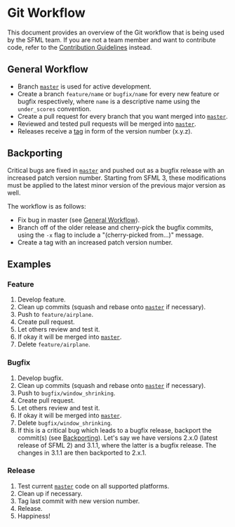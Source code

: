 # Git Workflow

This document provides an overview of the Git workflow that is being used by the SFML team. If you are not a team member and want to contribute code, refer to the [Contribution Guidelines](contribute.md "Go to the contribution guidelines") instead.

## General Workflow

- Branch [`master`](https://github.com/SFML/SFML/tree/master) is used for active development.
- Create a branch `feature/name` or `bugfix/name` for every new feature or bugfix respectively, where `name` is a descriptive name using the `under_scores` convention.
- Create a pull request for every branch that you want merged into [`master`](https://github.com/SFML/SFML/tree/master).
- Reviewed and tested pull requests will be merged into [`master`](https://github.com/SFML/SFML/tree/master).
- Releases receive a [tag](https://github.com/SFML/SFML/tags) in form of the version number (x.y.z).

## Backporting

Critical bugs are fixed in [`master`](https://github.com/SFML/SFML/tree/master) and pushed out as a bugfix release with an increased patch version number. Starting from SFML 3, these modifications must be applied to the latest minor version of the previous major version as well.

The workflow is as follows:

- Fix bug in master (see [General Workflow](#general-workflow)).
- Branch off of the older release and cherry-pick the bugfix commits, using the `-x` flag to include a "(cherry-picked from...)" message.
- Create a tag with an increased patch version number.

## Examples

### Feature

1. Develop feature.
2. Clean up commits (squash and rebase onto [`master`](https://github.com/SFML/SFML/tree/master) if necessary).
3. Push to `feature/airplane`.
4. Create pull request.
5. Let others review and test it.
6. If okay it will be merged into [`master`](https://github.com/SFML/SFML/tree/master).
7. Delete `feature/airplane`.

### Bugfix

1. Develop bugfix.
2. Clean up commits (squash and rebase onto [`master`](https://github.com/SFML/SFML/tree/master) if necessary).
3. Push to `bugfix/window_shrinking`.
4. Create pull request.
5. Let others review and test it.
6. If okay it will be merged into [`master`](https://github.com/SFML/SFML/tree/master).
7. Delete `bugfix/window_shrinking`.
8. If this is a critical bug which leads to a bugfix release, backport the commit(s) (see [Backporting](#backporting)). Let's say we have versions 2.x.0 (latest release of SFML 2) and 3.1.1, where the latter is a bugfix release. The changes in 3.1.1 are then backported to 2.x.1.

### Release

1. Test current [`master`](https://github.com/SFML/SFML/tree/master) code on all supported platforms.
2. Clean up if necessary.
3. Tag last commit with new version number.
4. Release.
5. Happiness!